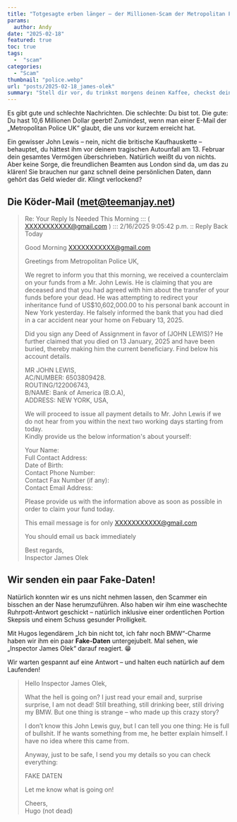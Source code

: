```yaml
---
title: "Totgesagte erben länger – der Millionen-Scam der Metropolitan Police"
params:
  author: Andy
date: "2025-02-18"
featured: true
toc: true
tags:
  -  "scam"
categories:
  - "Scam"
thumbnail: "police.webp"
url: "posts/2025-02-18_james-olek"
summary: "Stell dir vor, du trinkst morgens deinen Kaffee, checkst deine Mails – und erfährst plötzlich, dass du tot bist. Noch besser: Jemand versucht, dein Millionen-Erbe einzukassieren!"
---
```


Es gibt gute und schlechte Nachrichten. Die schlechte: Du bist tot. Die gute: Du hast 10,6 Millionen Dollar geerbt! Zumindest, wenn man einer E-Mail der „Metropolitan Police UK“ glaubt, die uns vor kurzem erreicht hat.

Ein gewisser John Lewis – nein, nicht die britische Kaufhauskette – behauptet, du hättest ihm vor deinem tragischen Autounfall am 13. Februar dein gesamtes Vermögen überschrieben. Natürlich weißt du von nichts. Aber keine Sorge, die freundlichen Beamten aus London sind da, um das zu klären! Sie brauchen nur ganz schnell deine persönlichen Daten, dann gehört das Geld wieder dir. Klingt verlockend?

## Die Köder-Mail (met@teemanjay.net)

> Re: Your Reply Is Needed This Morning  :::  ( XXXXXXXXXXX@gmail.com )  ::: 2/16/2025 9:05:42 p.m.  ::   Reply Back Today  
>   
> Good Morning XXXXXXXXXXX@gmail.com  
>   
> Greetings from Metropolitan Police UK,  
>   
> We regret to inform you that this morning, we received a counterclaim on your funds from a Mr. John Lewis. He is claiming that you are deceased and that you had agreed with him about the transfer of your funds before your dead. He was attempting to redirect your inheritance fund of US$10,602,000.00 to his personal bank account in New York yesterday. He falsely informed the bank that you had died in a car accident near your home on Febuary 13, 2025.  
>   
> Did you sign any Deed of Assignment in favor of (JOHN LEWIS)? He further claimed that you died on 13 January, 2025 and have been buried, thereby making him the current beneficiary. Find below his account details.  
>   
> MR JOHN LEWIS,  
> AC/NUMBER: 6503809428.  
> ROUTING/122006743,  
> B/NAME: Bank of America (B.O.A),  
> ADDRESS: NEW YORK, USA,  
>   
> We will proceed to issue all payment details to Mr. John Lewis if we do not hear from you within the next two working days starting from today.  
> Kindly provide us the below information's about yourself:  
>   
>   
> Your Name:  
> Full Contact Address:  
> Date of Birth:  
> Contact Phone Number:  
> Contact Fax Number (if any):  
> Contact Email Address:  
>   
>   
> Please provide us with the information above as soon as possible in order to claim your fund today.   
>   
> This email message is for only XXXXXXXXXXX@gmail.com  
>   
> You should email us back immediately  
>   
> Best regards,  
> Inspector James Olek  

## Wir senden ein paar Fake-Daten!

Natürlich konnten wir es uns nicht nehmen lassen, den Scammer ein bisschen an der Nase herumzuführen. Also haben wir ihm eine waschechte Ruhrpott-Antwort geschickt – natürlich inklusive einer ordentlichen Portion Skepsis und einem Schuss gesunder Prolligkeit.  

Mit Hugos legendärem „Ich bin nicht tot, ich fahr noch BMW“-Charme haben wir ihm ein paar **Fake-Daten** untergejubelt. Mal sehen, wie „Inspector James Olek“ darauf reagiert. 😁

Wir warten gespannt auf eine Antwort – und halten euch natürlich auf dem Laufenden!

> Hello Inspector James Olek,    
>   
> What the hell is going on? I just read your email and, surprise surprise, I am not dead! Still breathing, still drinking beer, still driving my BMW. But one thing is strange – who made up this crazy story?    
>   
> I don’t know this John Lewis guy, but I can tell you one thing: He is full of bullshit. If he wants something from me, he better explain himself. I have no idea where this came from.    
>   
> Anyway, just to be safe, I send you my details so you can check everything:    
>   
> FAKE DATEN
>   
> Let me know what is going on!    
>   
> Cheers,    
> Hugo (not dead)    
